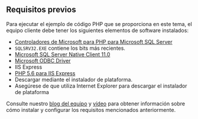 
## Requisitos previos


Para ejecutar el ejemplo de código PHP que se proporciona en este tema, el equipo cliente debe tener los siguientes elementos de software instalados:


- [Controladores de Microsoft para PHP para Microsoft SQL Server](http://www.microsoft.com/download/details.aspx?id=20098)
 - `SQLSRV32.EXE` contiene los bits más recientes.
- [Microsoft SQL Server Native Client 11.0](http://www.microsoft.com/download/details.aspx?id=36434)
- [Microsoft ODBC Driver](https://www.microsoft.com/es-es/download/details.aspx?id=36434)
- IIS Express
- [PHP 5.6 para IIS Express](http://www.microsoft.com/web/downloads/platform.aspx)
 - Descargar mediante el instalador de plataforma.
 - Asegúrese de que utiliza Internet Explorer para descargar el instalador de plataforma


Consulte nuestro [blog del equipo](http://blogs.msdn.com/b/sqlphp/archive/2015/05/11/getting-started-with-php-and-microsoft-sql-server.aspx) y [vídeo](https://www.youtube.com/watch?v=0oCjiRK_tUk) para obtener información sobre cómo instalar y configurar los requisitos mencionados anteriormente.


<!--
This include file is probably used in the following topics:
sql-database-develop-php-simple-windows.md
sql-database-develop-php-retry-windows.md

MightyPen = genemi
meet-bhagdev
DateOfLatestFreshnessVerification = 2015-07-10
DateOfLatestContentUpdate = 2015-07-10
-->

<!---HONumber=August15_HO6-->